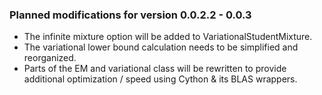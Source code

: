 ### Planned modifications for version 0.0.2.2 - 0.0.3

- The infinite mixture option will be added to VariationalStudentMixture.
- The variational lower bound calculation needs to be simplified and reorganized.
- Parts of the EM and variational class will be rewritten to provide
additional optimization / speed using Cython & its BLAS wrappers.
